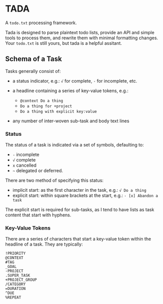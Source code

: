 TADA
====

A `todo.txt` processing framework.

Tada is designed to parse plaintext todo lists, provide an API and simple tools
to process them, and rewrite them with minimal formatting changes. Your `todo.txt`
is still yours, but tada is a helpful assitant.


Schema of a Task
----------------

Tasks generally consist of:

- a status indicator, e.g.: `√` for complete, `-` for incomplete, etc.
- a headline containing a series of key-value tokens, e.g.:

    - `@context Do a thing`
    - `Do a thing for +project`
    - `Do a thing with explicit key:value`

- any number of inter-woven sub-task and body text lines


### Status

The status of a task is indicated via a set of symbols, defaulting to:

- `-` incomplete
- `√` complete
- `x` cancelled
- `~` delegated or deferred.

There are two method of specifying this status:

- implicit start: as the first character in the task, e.g.: `√ Do a thing`
- explicit start: within square brackets at the start, e.g.: `- [x] Abandon a task`

The explicit start is required for sub-tasks, as I tend to have lists as
task content that start with hyphens.


### Key-Value Tokens

There are a series of characters that start a key-value token within the
headline of a task. They are typically:

    !PRIORITY
    @CONTEXT
    #TAG
    _GOAL
    -PROJECT
    .SUPER_TASK
    +PROJECT_GROUP
    /CATEGORY
    =DURATION
    ^DUE
    %REPEAT


